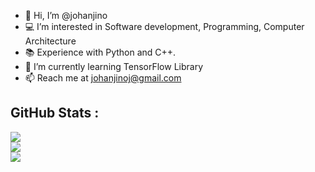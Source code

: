 - 👋 Hi, I’m @johanjino
- 💻 I’m interested in Software development, Programming, Computer Architecture
- 📚 Experience with Python and C++.
- 🌱 I’m currently learning TensorFlow Library
- 📫 Reach me at johanjinoj@gmail.com

## GitHub Stats :
![](https://github-readme-stats.vercel.app/api?username=johanjino&theme=gotham&hide_border=false&include_all_commits=false&count_private=true&disable_animations=false)<br/>
![](https://github-readme-streak-stats.herokuapp.com/?user=johanjino&theme=gotham&hide_border=false)<br/>
![](https://github-readme-stats.vercel.app/api/top-langs/?username=johanjino&theme=gotham&hide_border=false&include_all_commits=true&count_private=true&layout=compact&&hide_progress=true)
